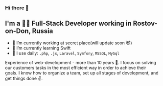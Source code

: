 ### Hi there 👋

## I'm a 👨‍💻 Full-Stack Developer working in Rostov-on-Don, Russia

- 🔭 I’m currently working at secret place(will update soon 😈)
- 🌱 I’m currently learning Swift
- 🙈 I use daily: `.php`, `.js`, `Laravel`, `Symfony`, `MSSQL`, `MySql`

Experience of web-development - more than 10 years 🤪. I focus on solving our customers tasks in the most efficient way in order to achieve their goals. I know how to organize a team, set up all stages of development, and get things done ✌️.
